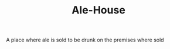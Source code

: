 ---
title: Ale-House
permalink: "/definitions/ale-house.html"
body: A place where ale is sold to be drunk on the premises where sold
published_at: '2018-07-07'
layout: post
---